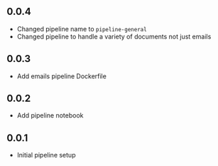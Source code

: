 ## 0.0.4

* Changed pipeline name to `pipeline-general`
* Changed pipeline to handle a variety of documents not just emails

## 0.0.3

* Add emails pipeline Dockerfile

## 0.0.2

* Add pipeline notebook

## 0.0.1

* Initial pipeline setup